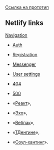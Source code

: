 [Ссылка на прототип](https://www.figma.com/file/jF5fFFzgGOxQeB4CmKWTiE/Chat_external_link?type=design&node-id=1-616&mode=design&t=Q8finenBYKC3XSYR-0)

## Netlify links

[Navigation](https://illustrious-chimera-d6af04.netlify.app/)

- [Auth](https://illustrious-chimera-d6af04.netlify.app/src/pages/auth/auth.html)
- [Registration](https://illustrious-chimera-d6af04.netlify.app/src/pages/registation/registation)
- [Messenger](https://illustrious-chimera-d6af04.netlify.app/src/pages/chats/chats.html)
- [User settings](https://illustrious-chimera-d6af04.netlify.app/src/pages/profile/profile.html)
- [404](https://illustrious-chimera-d6af04.netlify.app/src/pages/404/404.html)
- [500](https://illustrious-chimera-d6af04.netlify.app/src/pages/500/500.html)

- «[Реакт](https://github.com/facebook/react)»,
- «[Эхо](https://github.com/labstack/echo)»,
- «[Вебпак](https://github.com/webpack/webpack)»,
- «[ТДенгине](https://github.com/taosdata/TDengine)»,
- «[Соул-хантинг](https://github.com/vladpereskokov/soul-hunting/)».
